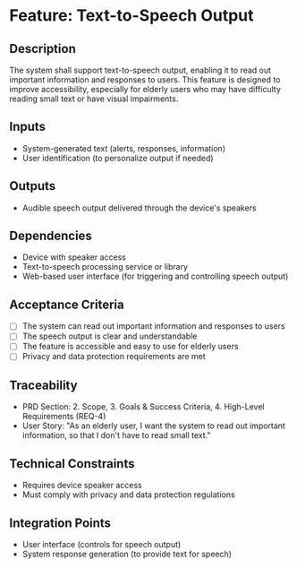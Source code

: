 # Feature: Text-to-Speech Output

## Description
The system shall support text-to-speech output, enabling it to read out important information and responses to users. This feature is designed to improve accessibility, especially for elderly users who may have difficulty reading small text or have visual impairments.

## Inputs
- System-generated text (alerts, responses, information)
- User identification (to personalize output if needed)

## Outputs
- Audible speech output delivered through the device's speakers

## Dependencies
- Device with speaker access
- Text-to-speech processing service or library
- Web-based user interface (for triggering and controlling speech output)

## Acceptance Criteria
- [ ] The system can read out important information and responses to users
- [ ] The speech output is clear and understandable
- [ ] The feature is accessible and easy to use for elderly users
- [ ] Privacy and data protection requirements are met

## Traceability
- PRD Section: 2. Scope, 3. Goals & Success Criteria, 4. High-Level Requirements (REQ-4)
- User Story: "As an elderly user, I want the system to read out important information, so that I don't have to read small text."

## Technical Constraints
- Requires device speaker access
- Must comply with privacy and data protection regulations

## Integration Points
- User interface (controls for speech output)
- System response generation (to provide text for speech)
